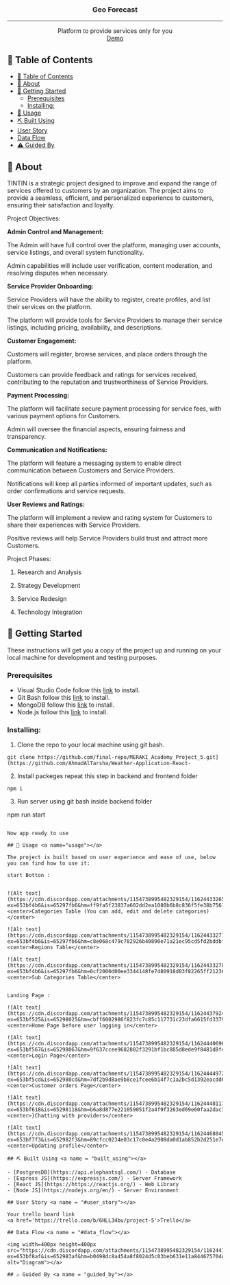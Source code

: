 <p align="center">
<a href="https://cdn.discordapp.com/attachments/1154738995482329154/1162437439688822875/logo.png?ex=653bef3a&is=65297a3a&hm=51726b85c6da6e7302ac0b96700b20902404c4bfd65a72eae11d783c8a14df40&" target="_blank" rel="noopener noreferrer">

 </a>
</p>

<h3 align="center">Geo Forecast
</h3>

---

<p align="center"> Platform to provide services only for you 
    <br> 
<a href=''>Demo</a>
    <br> 
</p>

## 📝 Table of Contents

- [📝 Table of Contents](#-table-of-contents)
- [🧐 About ](#-about-)
- [🏁 Getting Started ](#-getting-started-)
  - [Prerequisites](#prerequisites)
  - [Installing:](#installing)
- [🎈 Usage ](#-usage-)
- [⛏️ Built Using ](#️-built-using-)
- [User Story ](#user-story-)
- [Data Flow ](#data-flow-)
- [⚠️ Guided By ](#️-guided-by-)

## 🧐 About <a name = "about"></a>

TINTIN is a strategic project designed to improve and expand the range of services offered to customers by an organization. The project aims to provide a seamless, efficient, and personalized experience to customers, ensuring their satisfaction and loyalty.

Project Objectives:

<b>Admin Control and Management:</b>

The Admin will have full control over the platform, managing user accounts, service listings, and overall system functionality.

Admin capabilities will include user verification, content moderation, and resolving disputes when necessary.

<b>Service Provider Onboarding:</b>

Service Providers will have the ability to register, create profiles, and list their services on the platform.

The platform will provide tools for Service Providers to manage their service listings, including pricing, availability, and descriptions.

<b>Customer Engagement:</b>

Customers will register, browse services, and place orders through the platform.

Customers can provide feedback and ratings for services received, contributing to the reputation and trustworthiness of Service Providers.

<b>Payment Processing:</b>

The platform will facilitate secure payment processing for service fees, with various payment options for Customers.

Admin will oversee the financial aspects, ensuring fairness and transparency.

<b>Communication and Notifications:</b>

The platform will feature a messaging system to enable direct communication between Customers and Service Providers.

Notifications will keep all parties informed of important updates, such as order confirmations and service requests.

<b>User Reviews and Ratings:</b>

The platform will implement a review and rating system for Customers to share their experiences with Service Providers.

Positive reviews will help Service Providers build trust and attract more Customers.

Project Phases:

1) Research and Analysis

2) Strategy Development

3) Service Redesign

4) Technology Integration

## 🏁 Getting Started <a name = "getting_started"></a>

These instructions will get you a copy of the project up and running on your local machine for development and testing purposes.

### Prerequisites

- Visual Studio Code follow this <a href='https://code.visualstudio.com/download'>link</a> to install.
- Git Bash follow this <a href='https://git-scm.com/downloads'>link</a> to install.
- MongoDB follow this <a href='https://www.mongodb.com/docs/manual/installation/'>link</a> to install.
- Node.js follow this <a href='https://nodejs.org/en'>link</a> to install.

### Installing:

1. Clone the repo to your local machine using git bash.

```
git clone https://github.com/final-repo/MERAKI_Academy_Project_5.git](https://github.com/AhmadAlTarsha/Weather-Application-React-
```

2. Install packeges repeat this step in backend and frontend folder

```
npm i
```

3. Run server using git bash inside backend folder

npm run start
```

Now app ready to use

## 🎈 Usage <a name="usage"></a>

The project is built based on user experience and ease of use, below you can find how to use it:

start Botton : 


![Alt text](https://cdn.discordapp.com/attachments/1154738995482329154/1162443326528704602/categories.png?ex=653bf4b6&is=65297fb6&hm=ff9fa5f23837a602dd2ea1080b6b8c836f5fe38b75615a55470d46524bcae94a&)
<center>Categories Table (You can add, edit and delete categories)</center>

![Alt text](https://cdn.discordapp.com/attachments/1154738995482329154/1162443327107514388/regions.png?ex=653bf4b6&is=65297fb6&hm=c8e068c479c782926b40890e71a21ec95cd5fd2bddbfe30f4e9caf8a45bd54b0&)
<center>Regions Table</center>

![Alt text](https://cdn.discordapp.com/attachments/1154738995482329154/1162443327824744568/Sub_Categories.png?ex=653bf4b6&is=65297fb6&hm=6cf2000d00ee3344148fe7480918d03f82265ff21236a1b00869cdf840b7107e&)
<center>Sub Categories Table</center>


Landing Page : 

![Alt text](https://cdn.discordapp.com/attachments/1154738995482329154/1162443792457142312/Home_page.png?ex=653bf525&is=65298025&hm=cbff6002986f823fc7c85c117731c23dfa6615fd337921ad9c85e4c5be2875ff&)
<center>Home Page before user logging in</center>

![Alt text](https://cdn.discordapp.com/attachments/1154738995482329154/1162444069646114826/login_page.png?ex=653bf567&is=65298067&hm=9f637ccee9682802f3291bf1bc885d8ede9f8481d8f42e7eda46b11f781b8396&)
<center>Login Page</center>

![Alt text](https://cdn.discordapp.com/attachments/1154738995482329154/1162444497205071983/orders.png?ex=653bf5cd&is=652980cd&hm=7df2b9d8ae9b8ce1fcee6b14f7c1a2bc5d1392eacdd6a00ce8b6ed2f41422838&)
<center>Customer orders Page</center>

![Alt text](https://cdn.discordapp.com/attachments/1154738995482329154/1162444811748511824/chats.png?ex=653bf618&is=65298118&hm=b6a8d877e221059051f2a4f9f3263ed69e60faa2dac3b68da83f9716e8a36e62&)
<center>}Chatting with providers</center>

![Alt text](https://cdn.discordapp.com/attachments/1154738995482329154/1162446804567212072/profile.png?ex=653bf7f3&is=652982f3&hm=89cfcc0234e03c17c0e4a2908da0d1ab852b2d251e7e50b58721aa4b28e1cbd5&)
<center>Updating profile</center>

## ⛏️ Built Using <a name = "built_using"></a>

- [PostgresDB](https://api.elephantsql.com/) - Database
- [Express JS](https://expressjs.com/) - Server Framework
- [React JS](https://https://reactjs.org/) - Web Library
- [Node JS](https://nodejs.org/en/) - Server Environment

## User Story <a name = "#user_story"></a>

Your trello board link
<a href='https://trello.com/b/6HLL34bu/project-5'>Trello</a>

## Data Flow <a name = "#data_flow"></a>

<img width=400px height=400px src="https://cdn.discordapp.com/attachments/1154738995482329154/1162447592123289721/ERD.png?ex=653bf8af&is=652983af&hm=b0498dc8a454a8f8024d5c03beb631e11a844675704efb112dee567f41836542&" alt="Diagram"></a>

## ⚠️ Guided By <a name = "guided_by"></a>
